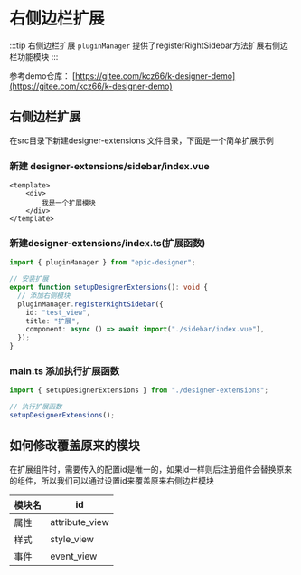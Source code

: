 # 右侧边栏扩展

:::tip 右侧边栏扩展
`pluginManager` 提供了registerRightSidebar方法扩展右侧边栏功能模块
:::

参考demo仓库： [https://gitee.com/kcz66/k-designer-demo](https://gitee.com/kcz66/k-designer-demo)

## 右侧边栏扩展

在src目录下新建designer-extensions 文件目录，下面是一个简单扩展示例

### 新建 designer-extensions/sidebar/index.vue

```vue
<template>
    <div>
        我是一个扩展模块
    </div>
</template>
```

### 新建designer-extensions/index.ts(扩展函数)
```ts
import { pluginManager } from "epic-designer";

// 安装扩展
export function setupDesignerExtensions(): void {
  // 添加右侧模块
  pluginManager.registerRightSidebar({
    id: "test_view",
    title: "扩展",
    component: async () => await import("./sidebar/index.vue"),
  });
}
```
### main.ts 添加执行扩展函数

```ts
import { setupDesignerExtensions } from "./designer-extensions";

// 执行扩展函数
setupDesignerExtensions();
```



## 如何修改覆盖原来的模块

在扩展组件时，需要传入的配置id是唯一的，如果id一样则后注册组件会替换原来的组件，所以我们可以通过设置id来覆盖原来右侧边栏模块

| 模块名 | id             |
| ------ | -------------- |
| 属性   | attribute_view |
| 样式   | style_view     |
| 事件   | event_view     |

